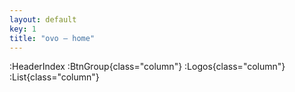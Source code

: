 ```yaml
---
layout: default
key: 1
title: "ovo – home"
---
```


:HeaderIndex
:BtnGroup{class="column"}
:Logos{class="column"}
:List{class="column"}
